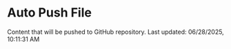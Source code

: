 # Auto Push File

Content that will be pushed to GitHub repository.
Last updated: 06/28/2025, 10:11:31 AM